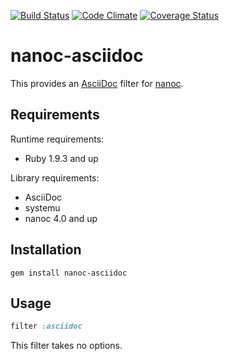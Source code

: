 [![Build Status](https://travis-ci.org/nanoc/nanoc-asciidoc.png)](https://travis-ci.org/nanoc/nanoc-asciidoc)
[![Code Climate](https://codeclimate.com/github/nanoc/nanoc-asciidoc.png)](https://codeclimate.com/github/nanoc/nanoc-asciidoc)
[![Coverage Status](https://coveralls.io/repos/nanoc/nanoc-asciidoc/badge.png?branch=master)](https://coveralls.io/r/nanoc/nanoc-asciidoc)

# nanoc-asciidoc

This provides an [AsciiDoc](http://www.methods.co.nz/asciidoc/) filter for [nanoc](http://nanoc.ws).

## Requirements

Runtime requirements:

* Ruby 1.9.3 and up

Library requirements:

* AsciiDoc
* systemu
* nanoc 4.0 and up

## Installation

`gem install nanoc-asciidoc`

## Usage

```ruby
filter :asciidoc
```

This filter takes no options.
